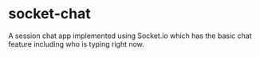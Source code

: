 # socket-chat
A session chat app implemented using Socket.io which has the basic chat feature including who is typing right now.
